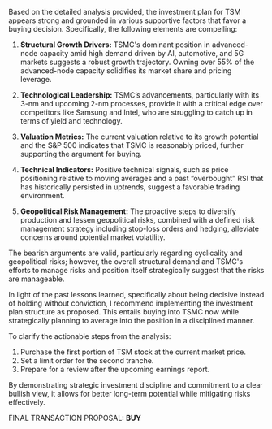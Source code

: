 Based on the detailed analysis provided, the investment plan for TSM appears strong and grounded in various supportive factors that favor a buying decision. Specifically, the following elements are compelling:

1. **Structural Growth Drivers:** TSMC's dominant position in advanced-node capacity amid high demand driven by AI, automotive, and 5G markets suggests a robust growth trajectory. Owning over 55% of the advanced-node capacity solidifies its market share and pricing leverage.

2. **Technological Leadership:** TSMC’s advancements, particularly with its 3-nm and upcoming 2-nm processes, provide it with a critical edge over competitors like Samsung and Intel, who are struggling to catch up in terms of yield and technology.

3. **Valuation Metrics:** The current valuation relative to its growth potential and the S&P 500 indicates that TSMC is reasonably priced, further supporting the argument for buying.

4. **Technical Indicators:** Positive technical signals, such as price positioning relative to moving averages and a past “overbought” RSI that has historically persisted in uptrends, suggest a favorable trading environment.

5. **Geopolitical Risk Management:** The proactive steps to diversify production and lessen geopolitical risks, combined with a defined risk management strategy including stop-loss orders and hedging, alleviate concerns around potential market volatility.

The bearish arguments are valid, particularly regarding cyclicality and geopolitical risks; however, the overall structural demand and TSMC's efforts to manage risks and position itself strategically suggest that the risks are manageable. 

In light of the past lessons learned, specifically about being decisive instead of holding without conviction, I recommend implementing the investment plan structure as proposed. This entails buying into TSMC now while strategically planning to average into the position in a disciplined manner. 

To clarify the actionable steps from the analysis:
1. Purchase the first portion of TSM stock at the current market price.
2. Set a limit order for the second tranche.
3. Prepare for a review after the upcoming earnings report.

By demonstrating strategic investment discipline and commitment to a clear bullish view, it allows for better long-term potential while mitigating risks effectively.

FINAL TRANSACTION PROPOSAL: **BUY**